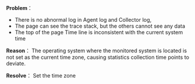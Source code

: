 **Problem**：
- There is no abnormal log in Agent log and Collector log, 
- The page can see the trace stack, but the others cannot see any data
- The top of the page Time line is inconsistent with the current system time

**Reason**：
The operating system where the monitored system is located is not set as the current time zone, causing statistics collection time points to deviate.

**Resolve**：
Set the time zone